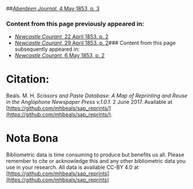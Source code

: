 ##[*Aberdeen Journal*, 4 May 1853, p. 3](https://mhbeals.github.io/sap_html/Aberdeen-Journal/Aberdeen-Journal-4-May-1853-p-3)

### Content from this page previously appeared in:
+ [*Newcastle Courant*, 22 April 1853, p. 2](https://mhbeals.github.io/sap_html/Newcastle-Courant/Newcastle-Courant-22-April-1853-p-2)
+ [*Newcastle Courant*, 29 April 1853, p. 2](https://mhbeals.github.io/sap_html/Newcastle-Courant/Newcastle-Courant-29-April-1853-p-2)### Content from this page subsequently appeared in:
+ [*Newcastle Courant*, 6 May 1853, p. 2](https://mhbeals.github.io/sap_html/Newcastle-Courant/Newcastle-Courant-6-May-1853-p-2)
                    
# Citation: 

Beals. M. H. *Scissors and Paste Database: A Map of Reprinting and Reuse in the Anglophone Newspaper Press v.1.0.1.* 2 June 2017. Available at [https://github.com/mhbeals/sap_reprints/](https://github.com/mhbeals/sap_reprints/). 
                    
# Nota Bona

Bibliometric data is time consuming to produce but benefits us all. Please remember to cite or acknowledge this and any other bibliometric data you use in your research. All data is available CC-BY 4.0 at [https://github.com/mhbeals/sap_reprints](https://github.com/mhbeals/sap_reprints)